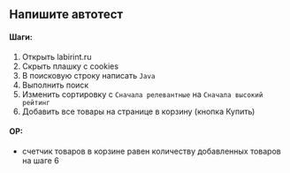 ## Напишите автотест

#### Шаги:
1. Открыть labirint.ru
2. Скрыть плашку с cookies
3. В поисковую строку написать `Java`
4. Выполнить поиск
5. Изменить сортировку с `Сначала релевантные` на `Сначала высокий рейтинг`
6. Добавить все товары на странице в корзину (кнопка Купить)

#### ОР: 
- счетчик товаров в корзине равен количеству добавленных товаров на шаге 6
